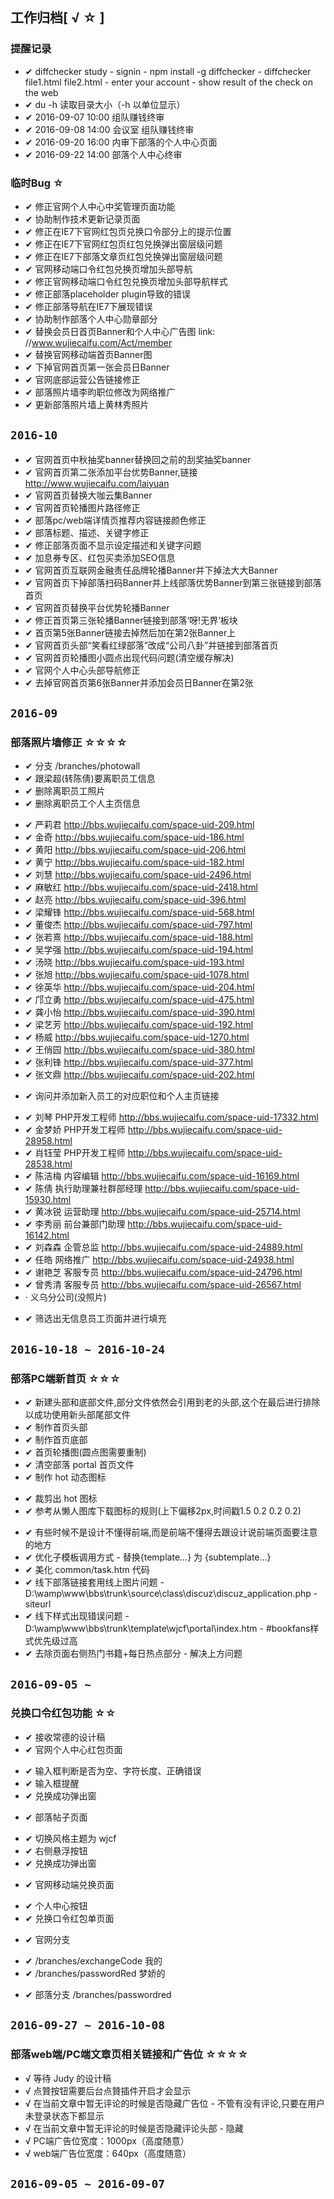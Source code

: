 ## 工作归档[ √ ☆ ]

### 提醒记录

* ✔ diffchecker study - signin - npm install -g diffchecker - diffchecker file1.html file2.html - enter your account - show result of the check on the web
* ✔ du -h 读取目录大小（-h 以单位显示）
* ✔ 2016-09-07 10:00 组队赚钱终审
* ✔ 2016-09-08 14:00 会议室 组队赚钱终审
* ✔ 2016-09-20 16:00 内审下部落的个人中心页面
* ✔ 2016-09-22 14:00 部落个人中心终审

### 临时Bug ☆

* ✔ 修正官网个人中心中奖管理页面功能
* ✔ 协助制作技术更新记录页面
* ✔ 修正在IE7下官网红包页兑换口令部分上的提示位置
* ✔ 修正在IE7下官网红包页红包兑换弹出窗层级问题
* ✔ 修正在IE7下部落文章页红包兑换弹出窗层级问题
* ✔ 官网移动端口令红包兑换页增加头部导航
* ✔ 修正官网移动端口令红包兑换页增加头部导航样式
* ✔ 修正部落placeholder plugin导致的错误
* ✔ 修正部落导航在IE7下展现错误
* ✔ 协助制作部落个人中心勋章部分
* ✔ 替换会员日首页Banner和个人中心广告图 link: //www.wujiecaifu.com/Act/member
* ✔ 替换官网移动端首页Banner图
* ✔ 下掉官网首页第一张会员日Banner
* ✔ 官网底部运营公告链接修正
* ✔ 部落照片墙李昀职位修改为网络推广
* ✔ 更新部落照片墙上黄林秀照片

`2016-10`
---
* ✔ 官网首页中秋抽奖banner替换回之前的刮奖抽奖banner
* ✔ 官网首页第二张添加平台优势Banner,链接 http://www.wujiecaifu.com/laiyuan
* ✔ 官网首页替换大咖云集Banner
* ✔ 官网首页轮播图片路径修正
* ✔ 部落pc/web端详情页推荐内容链接颜色修正
* ✔ 部落标题、描述、关键字修正
* ✔ 修正部落页面不显示设定描述和关键字问题
* ✔ 加息券专区、红包买卖添加SEO信息
* ✔ 官网首页互联网金融责任品牌轮播Banner并下掉法大大Banner
* ✔ 官网首页下掉部落扫码Banner并上线部落优势Banner到第三张链接到部落首页
* ✔ 官网首页替换平台优势轮播Banner
* ✔ 修正首页第三张轮播Banner链接到部落‘呀!无界’板块
* ✔ 首页第5张Banner链接去掉然后加在第2张Banner上
* ✔ 官网首页头部“笑看红绿部落”改成“公司八卦”并链接到部落首页
* ✔ 官网首页轮播图小圆点出现代码问题(清空缓存解决)
* ✔ 官网个人中心头部导航修正
* ✔ 去掉官网首页第6张Banner并添加会员日Banner在第2张

`2016-09`
---

### 部落照片墙修正 ☆☆☆☆

+ ✔ 分支 /branches/photowall
+ ✔ 跟梁超(转陈倩)要离职员工信息
+ ✔ 删除离职员工照片
+ ✔ 删除离职员工个人主页信息
 - ✔ 严莉君 http://bbs.wujiecaifu.com/space-uid-209.html
 - ✔ 金奇 http://bbs.wujiecaifu.com/space-uid-186.html
 - ✔ 黄阳 http://bbs.wujiecaifu.com/space-uid-206.html
 - ✔ 黄宁 http://bbs.wujiecaifu.com/space-uid-182.html
 - ✔ 刘慧 http://bbs.wujiecaifu.com/space-uid-2496.html
 - ✔ 麻敏红 http://bbs.wujiecaifu.com/space-uid-2418.html
 - ✔ 赵亮 http://bbs.wujiecaifu.com/space-uid-396.html
 - ✔ 梁耀锋 http://bbs.wujiecaifu.com/space-uid-568.html
 - ✔ 董俊杰 http://bbs.wujiecaifu.com/space-uid-797.html
 - ✔ 张若熹 http://bbs.wujiecaifu.com/space-uid-188.html
 - ✔ 吴学强 http://bbs.wujiecaifu.com/space-uid-194.html
 - ✔ 汤晓 http://bbs.wujiecaifu.com/space-uid-193.html
 - ✔ 张旭 http://bbs.wujiecaifu.com/space-uid-1078.html
 - ✔ 徐英华 http://bbs.wujiecaifu.com/space-uid-204.html
 - ✔ 邝立勇 http://bbs.wujiecaifu.com/space-uid-475.html
 - ✔ 龚小怡 http://bbs.wujiecaifu.com/space-uid-390.html
 - ✔ 梁艺芳 http://bbs.wujiecaifu.com/space-uid-192.html
 - ✔ 杨威 http://bbs.wujiecaifu.com/space-uid-1270.html
 - ✔ 王俏园 http://bbs.wujiecaifu.com/space-uid-380.html
 - ✔ 张利锋 http://bbs.wujiecaifu.com/space-uid-377.html
 - ✔ 张文鼎 http://bbs.wujiecaifu.com/space-uid-202.html
+ ✔ 询问并添加新入员工的对应职位和个人主页链接
 - ✔ 刘琴 PHP开发工程师 http://bbs.wujiecaifu.com/space-uid-17332.html
 - ✔ 金梦娇 PHP开发工程师 http://bbs.wujiecaifu.com/space-uid-28958.html
 - ✔ 肖钰莹 PHP开发工程师 http://bbs.wujiecaifu.com/space-uid-28538.html
 - ✔ 陈洁梅 内容编辑 http://bbs.wujiecaifu.com/space-uid-16169.html
 - ✔ 陈倩 执行助理兼社群部经理 http://bbs.wujiecaifu.com/space-uid-15930.html
 - ✔ 黄冰锐 运营助理 http://bbs.wujiecaifu.com/space-uid-25714.html
 - ✔ 李秀丽 前台兼部门助理 http://bbs.wujiecaifu.com/space-uid-16142.html
 - ✔ 刘森森 企管总监 http://bbs.wujiecaifu.com/space-uid-24889.html
 - ✔ 任皓 网络推广 http://bbs.wujiecaifu.com/space-uid-24938.html
 - ✔ 谢艳芝 客服专员 http://bbs.wujiecaifu.com/space-uid-24796.html
 - ✔ 曾秀清 客服专员 http://bbs.wujiecaifu.com/space-uid-26567.html
 - · 义乌分公司(没照片)
+ ✔ 筛选出无信息员工页面并进行填充

`2016-10-18 ~ 2016-10-24`
---

### 部落PC端新首页 ☆☆☆

+ ✔ 新建头部和底部文件,部分文件依然会引用到老的头部,这个在最后进行排除以成功使用新头部尾部文件
+ ✔ 制作首页头部
+ ✔ 制作首页底部
+ ✔ 首页轮播图(圆点图需要重制)
+ ✔ 清空部落 portal 首页文件
+ ✔ 制作 hot 动态图标
 - ✔ 裁剪出 hot 图标
 - ✔ 参考从懒人图库下载图标的规则(上下偏移2px,时间戳1.5 0.2 0.2 0.2)
+ ✔ 有些时候不是设计不懂得前端,而是前端不懂得去跟设计说前端页面要注意的地方
+ ✔ 优化子模板调用方式 - 替换{template...} 为 {subtemplate...}
+ ✔ 美化 common/task.htm 代码
+ ✔ 线下部落链接套用线上图片问题 - D:\wamp\www\bbs\trunk\source\class\discuz\discuz_application.php - siteurl
+ ✔ 线下样式出现错误问题 - D:\wamp\www\bbs\trunk\template\wjcf\portal\index.htm - #bookfans样式优先级过高
+ ✔ 去除页面右侧热门书籍+每日热点部分 - 解决上方问题

`2016-09-05 ~ `
---

### 兑换口令红包功能 ☆☆

+ ✔ 接收常德的设计稿
+ ✔ 官网个人中心红包页面
 - ✔ 输入框判断是否为空、字符长度、正确错误
 - ✔ 输入框提醒
 - ✔ 兑换成功弹出窗
+ ✔ 部落帖子页面
 - ✔ 切换风格主题为 wjcf
 - ✔ 右侧悬浮按钮
 - ✔ 兑换成功弹出窗
+ ✔ 官网移动端兑换页面
 - ✔ 个人中心按钮
 - ✔ 兑换口令红包单页面
+ ✔ 官网分支
 - ✔ /branches/exchangeCode 我的
 - ✔ /branches/passwordRed 梦娇的
+ ✔ 部落分支 /branches/passwordred

`2016-09-27 ~ 2016-10-08`
---

### 部落web端/PC端文章页相关链接和广告位 ☆☆☆☆

* √ 等待 Judy 的设计稿
* √ 点贊按钮需要后台点贊插件开启才会显示
* √ 在当前文章中暂无评论的时候是否隐藏广告位 - 不管有没有评论,只要在用户未登录状态下都显示
* √ 在当前文章中暂无评论的时候是否隐藏评论头部 - 隐藏
* √ PC端广告位宽度：1000px（高度随意）
* √ web端广告位宽度：640px（高度随意）

`2016-09-05 ~ 2016-09-07`
---
